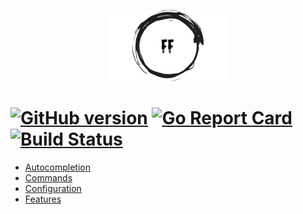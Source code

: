 <p align="center">
    <img
      alt="ff"
      src="https://raw.githubusercontent.com/sensorario/ff/master/logo.png"
    />
</p>

# [![GitHub version](https://badge.fury.io/gh/sensorario%2Fff.svg)](https://github.com/sensorario/ff/releases) [![Go Report Card](https://goreportcard.com/badge/github.com/sensorario/ff)](https://goreportcard.com/report/github.com/sensorario/ff) [![Build Status](https://travis-ci.org/sensorario/ff.svg?branch=master)](https://travis-ci.org/sensorario/ff)

 * [Autocompletion](docs/autocompletion.md)
 * [Commands](docs/commands.md)
 * [Configuration](docs/configuration.md)
 * [Features](docs/features.md)
